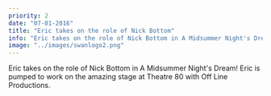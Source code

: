 ```yaml
---
priority: 2
date: "07-01-2016"
title: "Eric takes on the role of Nick Bottom"
info: "Eric takes on the role of Nick Bottom in A Midsummer Night's Dream! Eric is pumped to work on the amazing stage at Theatre 80 with Off Line Productions."
image: "../images/swanlogo2.png"
---
```


Eric takes on the role of Nick Bottom in A Midsummer Night's Dream! Eric is pumped to work on the amazing stage at Theatre 80 with Off Line Productions.
